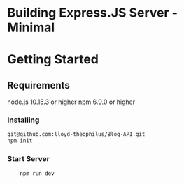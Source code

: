 # Building Express.JS Server - Minimal

# Getting Started


## Requirements

node.js 10.15.3 or higher
npm 6.9.0 or higher

### Installing

```bash
git@github.com:lloyd-theophilus/Blog-API.git
npm init
```

### Start Server

```bash
    npm run dev
```
